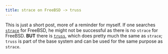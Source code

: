 ```yaml
---
title: strace on FreeBSD -> truss
---
```


This is just a short post, more of a reminder for myself. If one searches
[`strace`](http://man7.org/linux/man-pages/man1/strace.1.html) for FreeBSD, he
might not be successful as there is no `strace` for FreeBSD. **BUT** there is
[`truss`](https://www.freebsd.org/cgi/man.cgi?query=truss&manpath=FreeBSD+11.0-RELEASE+and+Ports),
which does pretty much the same as `strace`; `truss` is part of the base system
and can be used for the same purpose as `strace`.
